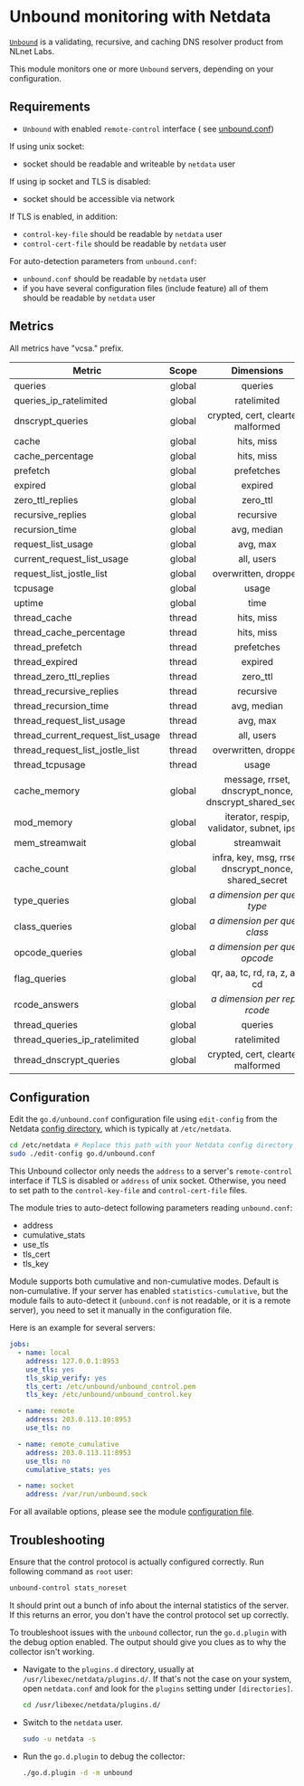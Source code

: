 <!--
title: "Unbound monitoring with Netdata"
description: "Monitor the health and performance of Unbound DNS resolvers with zero configuration, per-second metric granularity, and interactive visualizations."
custom_edit_url: "https://github.com/netdata/go.d.plugin/edit/master/modules/unbound/README.md"
sidebar_label: "Unbound"
learn_status: "Published"
learn_topic_type: "References"
learn_rel_path: "Networking"
-->

# Unbound monitoring with Netdata

[`Unbound`](https://nlnetlabs.nl/projects/unbound/about/) is a validating, recursive, and caching DNS resolver product
from NLnet Labs.

This module monitors one or more `Unbound` servers, depending on your configuration.

## Requirements

- `Unbound` with enabled `remote-control` interface (
  see [unbound.conf](https://nlnetlabs.nl/documentation/unbound/unbound.conf))

If using unix socket:

- socket should be readable and writeable by `netdata` user

If using ip socket and TLS is disabled:

- socket should be accessible via network

If TLS is enabled, in addition:

- `control-key-file` should be readable by `netdata` user
- `control-cert-file` should be readable by `netdata` user

For auto-detection parameters from `unbound.conf`:

- `unbound.conf` should be readable by `netdata` user
- if you have several configuration files (include feature) all of them should be readable by `netdata` user

## Metrics

All metrics have "vcsa." prefix.

| Metric                            | Scope  |                       Dimensions                       |    Units     |
|-----------------------------------|:------:|:------------------------------------------------------:|:------------:|
| queries                           | global |                        queries                         |   queries    |
| queries_ip_ratelimited            | global |                      ratelimited                       |   queries    |
| dnscrypt_queries                  | global |          crypted, cert, cleartext, malformed           |   queries    |
| cache                             | global |                       hits, miss                       |    events    |
| cache_percentage                  | global |                       hits, miss                       |  percentage  |
| prefetch                          | global |                       prefetches                       |  prefetches  |
| expired                           | global |                        expired                         |   replies    |
| zero_ttl_replies                  | global |                        zero_ttl                        |   replies    |
| recursive_replies                 | global |                       recursive                        |   replies    |
| recursion_time                    | global |                      avg, median                       | milliseconds |
| request_list_usage                | global |                        avg, max                        |   queries    |
| current_request_list_usage        | global |                       all, users                       |   queries    |
| request_list_jostle_list          | global |                  overwritten, dropped                  |   queries    |
| tcpusage                          | global |                         usage                          |   buffers    |
| uptime                            | global |                          time                          |   seconds    |
| thread_cache                      | thread |                       hits, miss                       |    events    |
| thread_cache_percentage           | thread |                       hits, miss                       |  percentage  |
| thread_prefetch                   | thread |                       prefetches                       |  prefetches  |
| thread_expired                    | thread |                        expired                         |   replies    |
| thread_zero_ttl_replies           | thread |                        zero_ttl                        |   replies    |
| thread_recursive_replies          | thread |                       recursive                        |   replies    |
| thread_recursion_time             | thread |                      avg, median                       | milliseconds |
| thread_request_list_usage         | thread |                        avg, max                        |   queries    |
| thread_current_request_list_usage | thread |                       all, users                       |   queries    |
| thread_request_list_jostle_list   | thread |                  overwritten, dropped                  |   queries    |
| thread_tcpusage                   | thread |                         usage                          |   buffers    |
| cache_memory                      | global | message, rrset, dnscrypt_nonce, dnscrypt_shared_secret |      KB      |
| mod_memory                        | global |       iterator, respip, validator, subnet, ipsec       |      KB      |
| mem_streamwait                    | global |                       streamwait                       |      KB      |
| cache_count                       | global | infra, key, msg, rrset, dnscrypt_nonce, shared_secret  |    items     |
| type_queries                      | global |           <i>a dimension per query type</i>            |   queries    |
| class_queries                     | global |           <i>a dimension per query class</i>           |   queries    |
| opcode_queries                    | global |          <i>a dimension per query opcode</i>           |   queries    |
| flag_queries                      | global |             qr, aa, tc, rd, ra, z, ad, cd              |   queries    |
| rcode_answers                     | global |           <i>a dimension per reply rcode</i>           |   replies    |
| thread_queries                    | global |                        queries                         |   queries    |
| thread_queries_ip_ratelimited     | global |                      ratelimited                       |   queries    |
| thread_dnscrypt_queries           | global |          crypted, cert, cleartext, malformed           |   queries    |

## Configuration

Edit the `go.d/unbound.conf` configuration file using `edit-config` from the
Netdata [config directory](https://learn.netdata.cloud/docs/configure/nodes), which is typically at `/etc/netdata`.

```bash
cd /etc/netdata # Replace this path with your Netdata config directory
sudo ./edit-config go.d/unbound.conf
```

This Unbound collector only needs the `address` to a server's `remote-control` interface if TLS is disabled or `address`
of unix socket. Otherwise, you need to set path to the `control-key-file` and `control-cert-file` files.

The module tries to auto-detect following parameters reading `unbound.conf`:

- address
- cumulative_stats
- use_tls
- tls_cert
- tls_key

Module supports both cumulative and non-cumulative modes. Default is non-cumulative. If your server has enabled
`statistics-cumulative`, but the module fails to auto-detect it (`unbound.conf` is not readable, or it is a remote
server), you need to set it manually in the configuration file.

Here is an example for several servers:

```yaml
jobs:
  - name: local
    address: 127.0.0.1:8953
    use_tls: yes
    tls_skip_verify: yes
    tls_cert: /etc/unbound/unbound_control.pem
    tls_key: /etc/unbound/unbound_control.key

  - name: remote
    address: 203.0.113.10:8953
    use_tls: no

  - name: remote_cumulative
    address: 203.0.113.11:8953
    use_tls: no
    cumulative_stats: yes

  - name: socket
    address: /var/run/unbound.sock
```

For all available options, please see the
module [configuration file](https://github.com/netdata/go.d.plugin/blob/master/config/go.d/unbound.conf).

## Troubleshooting

Ensure that the control protocol is actually configured correctly. Run following command as `root` user:

```bash
unbound-control stats_noreset
```

It should print out a bunch of info about the internal statistics of the server. If this returns an error, you don't
have the control protocol set up correctly.

To troubleshoot issues with the `unbound` collector, run the `go.d.plugin` with the debug option enabled. The output
should give you clues as to why the collector isn't working.

- Navigate to the `plugins.d` directory, usually at `/usr/libexec/netdata/plugins.d/`. If that's not the case on
  your system, open `netdata.conf` and look for the `plugins` setting under `[directories]`.

  ```bash
  cd /usr/libexec/netdata/plugins.d/
  ```

- Switch to the `netdata` user.

  ```bash
  sudo -u netdata -s
  ```

- Run the `go.d.plugin` to debug the collector:

  ```bash
  ./go.d.plugin -d -m unbound
  ```
